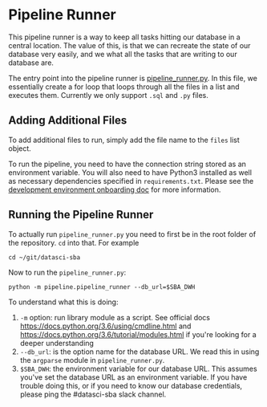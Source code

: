 # Pipeline Runner
This pipeline runner is a way to keep all tasks hitting our database in a central location. The value of this, is that we can recreate the state of our database very easily, and we what all the tasks that are writing to our database are.

The entry point into the pipeline runner is [pipeline_runner.py](./pipeline_runner.py). In this file, we essentially create a for loop that loops through all the files in a list and executes them. Currently we only support `.sql` and `.py` files.

## Adding Additional Files
To add additional files to run, simply add the file name to the `files` list object.

To run the pipeline, you need to have the connection string stored as an environment variable. You will also need to have Python3 installed as well as necessary dependencies specified in `requirements.txt`. Please see the [development environment onboarding doc](https://github.com/sfbrigade/datasci-sba/blob/master/onboarding/02_development_environment.md) for more information.

## Running the Pipeline Runner
To actually run `pipeline_runner.py` you need to first be in the root folder of the repository. `cd` into that. For example
```
cd ~/git/datasci-sba
```

Now to run the `pipeline_runner.py`:
```
python -m pipeline.pipeline_runner --db_url=$SBA_DWH
```

To understand what this is doing:
1. `-m` option: run library module as a script. See official docs https://docs.python.org/3.6/using/cmdline.html and https://docs.python.org/3.6/tutorial/modules.html if you're looking for a deeper understanding
2. `--db_url`: is the option name for the database URL. We read this in using the `argparse` module in `pipeline_runner.py`.
3. `$SBA_DWH`: the environment variable for our database URL. This assumes you've set the database URL as an environment variable. If you have trouble doing this, or if you need to know our database credentials, please ping the #datasci-sba slack channel.
